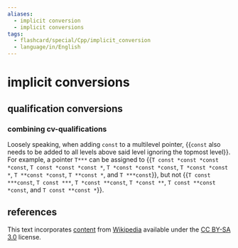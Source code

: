 ```yaml
---
aliases:
  - implicit conversion
  - implicit conversions
tags:
  - flashcard/special/Cpp/implicit_conversion
  - language/in/English
---
```


# implicit conversions

## qualification conversions

### combining cv-qualifications

Loosely speaking, when adding `const` to a multilevel pointer, {{`const` also needs to be added to all levels above said level ignoring the topmost level}}. For example, a pointer `T***` can be assigned to {{`T const *const *const *const`, `T const *const *const *`, `T *const *const *const`, `T *const *const *`, `T **const *const`, `T **const *`, and `T ***const`}}, but not {{`T const ***const`, `T const ***`, `T *const **const`, `T *const **`, `T const **const *const`, and `T const **const *`}}. <!--SR:!2024-07-01,17,250!2024-07-09,22,270!2024-07-23,26,272-->

## references

This text incorporates [content](https://en.cppreference.com/w/cpp/language/implicit_conversion) from [Wikipedia](Wikipedia.md) available under the [CC BY-SA 3.0](https://creativecommons.org/licenses/by-sa/3.0/) license.
